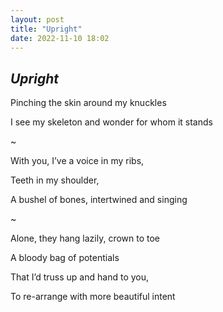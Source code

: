 ```yaml
---
layout: post
title: "Upright"
date: 2022-11-10 18:02
---
```

_Upright_
-

Pinching the skin around my knuckles

I see my skeleton and wonder for whom it stands

~

With you, I’ve a voice in my ribs,

Teeth in my shoulder,

A bushel of bones, intertwined and singing

~

Alone, they hang lazily, crown to toe

A bloody bag of potentials

That I’d truss up and hand to you,

To re-arrange with more beautiful intent
